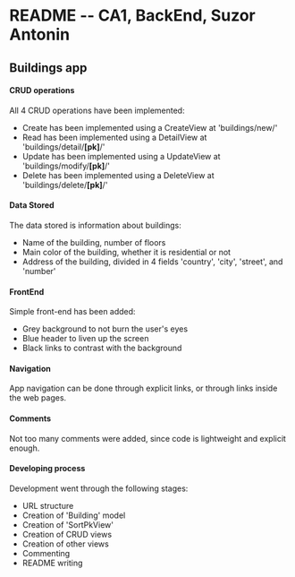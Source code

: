 # README -- CA1, BackEnd, Suzor Antonin

## Buildings app

#### CRUD operations
All 4 CRUD operations have been implemented:
* Create has been implemented using a CreateView at 'buildings/new/'
* Read has been implemented using a DetailView at 'buildings/detail/**[pk]**/'
* Update has been implemented using a UpdateView at 'buildings/modify/**[pk]**/'
* Delete has been implemented using a DeleteView at 'buildings/delete/**[pk]**/'

#### Data Stored
The data stored is information about buildings:
* Name of the building, number of floors
* Main color of the building, whether it is residential or not
* Address of the building, divided in 4 fields 'country', 'city', 'street', and 'number'

#### FrontEnd
Simple front-end has been added:
* Grey background to not burn the user's eyes
* Blue header to liven up the screen
* Black links to contrast with the background

#### Navigation
App navigation can be done through explicit links, or through links inside the web pages.

#### Comments
Not too many comments were added, since code is lightweight and explicit enough.

#### Developing process
Development went through the following stages:
* URL structure
* Creation of 'Building' model
* Creation of 'SortPkView'
* Creation of CRUD views
* Creation of other views
* Commenting
* README writing
